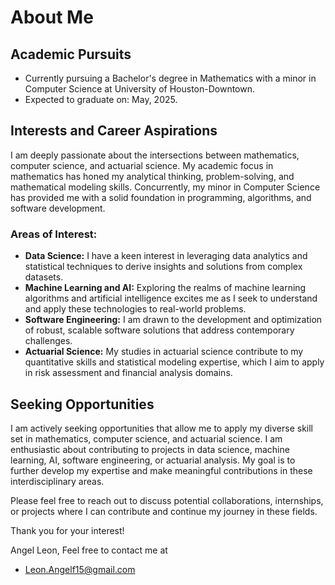 # About Me

## Academic Pursuits
- Currently pursuing a Bachelor's degree in Mathematics with a minor in Computer Science at University of Houston-Downtown.
- Expected to graduate on: May, 2025.
  

## Interests and Career Aspirations
I am deeply passionate about the intersections between mathematics, computer science, and actuarial science. My academic focus in mathematics has honed my analytical thinking, problem-solving, and mathematical modeling skills. Concurrently, my minor in Computer Science has provided me with a solid foundation in programming, algorithms, and software development.

### Areas of Interest:
- **Data Science:** I have a keen interest in leveraging data analytics and statistical techniques to derive insights and solutions from complex datasets.
- **Machine Learning and AI:** Exploring the realms of machine learning algorithms and artificial intelligence excites me as I seek to understand and apply these technologies to real-world problems.
- **Software Engineering:** I am drawn to the development and optimization of robust, scalable software solutions that address contemporary challenges.
- **Actuarial Science:** My studies in actuarial science contribute to my quantitative skills and statistical modeling expertise, which I aim to apply in risk assessment and financial analysis domains.

## Seeking Opportunities
I am actively seeking opportunities that allow me to apply my diverse skill set in mathematics, computer science, and actuarial science. I am enthusiastic about contributing to projects in data science, machine learning, AI, software engineering, or actuarial analysis. My goal is to further develop my expertise and make meaningful contributions in these interdisciplinary areas.

Please feel free to reach out to discuss potential collaborations, internships, or projects where I can contribute and continue my journey in these fields. 

Thank you for your interest!

Angel Leon, Feel free to contact me at
- Leon.Angelf15@gmail.com


